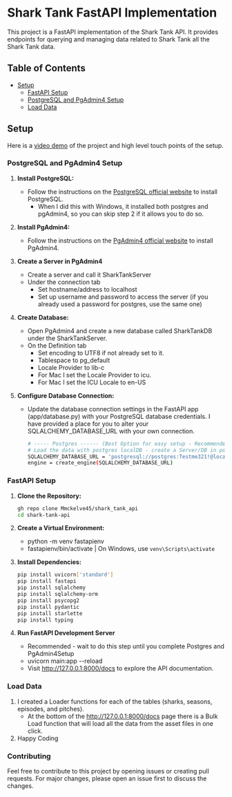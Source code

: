 # Shark Tank FastAPI Implementation

This project is a FastAPI implementation of the Shark Tank API. It provides endpoints for querying and managing data related to Shark Tank all the Shark Tank data.

## Table of Contents

- [Setup](#setup)
  - [FastAPI Setup](#fastapi-setup)
  - [PostgreSQL and PgAdmin4 Setup](#postgresql-and-pgadmin4-setup)
  - [Load Data](#load-data)

## Setup

Here is a [video demo](https://youtu.be/pX8suqmkSPE) of the project and high level touch points of the setup.

### PostgreSQL and PgAdmin4 Setup

1. **Install PostgreSQL:**
   - Follow the instructions on the [PostgreSQL official website](https://www.postgresql.org/download/) to install PostgreSQL. 
     - When I did this with Windows, it installed both postgres and pgAdmin4, so you can skip step 2 if it allows you to do so.
2. **Install PgAdmin4:**
   - Follow the instructions on the [PgAdmin4 official website](https://www.pgadmin.org/download/) to install PgAdmin4.
3. **Create a Server in PgAdmin4**
   - Create a server and call it SharkTankServer
   - Under the connection tab
     - Set hostname/address to localhost
     - Set up username and password to access the server (if you already used a password for postgres, use the same one)
4. **Create Database:**
   - Open PgAdmin4 and create a new database called SharkTankDB under the SharkTankServer.
   - On the Definition tab
     - Set encoding to UTF8 if not already set to it.
     - Tablespace to pg_default
     - Locale Provider to lib-c
     - For Mac I set the Locale Provider to icu.
     - For Mac I set the ICU Locale to en-US

5. **Configure Database Connection:**
   - Update the database connection settings in the FastAPI app (app/database.py) with your PostgreSQL database credentials.  I have provided a place for you to alter your SQLALCHEMY_DATABASE_URL with your own connection.
      ```bash
      # ----- Postgres ------ (Best Option for easy setup - Recommended)
      # Load the data with postgres localDB - create a Server/DB in postgres and give it a password
      SQLALCHEMY_DATABASE_URL = 'postgresql://postgres:Testme321!@localhost/SharkTankDB'
      engine = create_engine(SQLALCHEMY_DATABASE_URL)

### FastAPI Setup

1. **Clone the Repository:**
   ```bash
   gh repo clone Mmckelve45/shark_tank_api
   cd shark-tank-api

2. **Create a Virtual Environment:**
   - python -m venv fastapienv
   - fastapienv/bin/activate  | On Windows, use `venv\Scripts\activate`

3. **Install Dependencies:**
   ```bash
   pip install uvicorn['standard']
   pip install fastapi
   pip install sqlalchemy
   pip install sqlalchemy-orm
   pip install psycopg2
   pip install pydantic
   pip install starlette
   pip install typing

4. **Run FastAPI Development Server**
   - Recommended - wait to do this step until you complete Postgres and PgAdmin4Setup
   - uvicorn main:app --reload
   - Visit http://127.0.0.1:8000/docs to explore the API documentation.

### Load Data
1. I created a Loader functions for each of the tables (sharks, seasons, episodes, and pitches).
   - At the bottom of the http://127.0.0.1:8000/docs page there is a Bulk Load function that will load all the data from the asset files in one click.
2. Happy Coding



### Contributing
Feel free to contribute to this project by opening issues or creating pull requests. For major changes, please open an issue first to discuss the changes.

